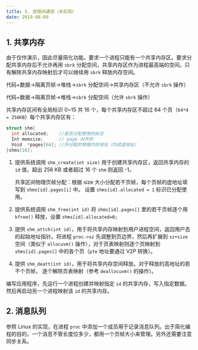 ```yaml
---
title: 5. 进程间通信（未实现）
date: 2019-08-09
---
```


## 1. 共享内存

由于仅作演示，因此尽量简化功能。要求一个进程只能有一个共享内存区。要求分配共享内存后不允许再用 `sbrk` 分配空间，共享内存区作为进程最高端的空间。只有解除共享内存映射后才可以继续用 `sbrk` 释放内存空间。

代码+数据→隔离页帧→堆栈→`sbrk` 分配空间→共享内存区（不允许 `sbrk` 操作）

代码+数据→隔离页帧→堆栈→`sbrk` 分配空间（允许 `sbrk` 操作） 

共享内存区间有全局标识 0~15 共 16 个，每个共享内存区不超过 64 个页（`64*4 = 256KB`）每个共享内存区有：

```c
struct shm{  
  int allocated;    //是否分配使用的标志 
  Int memsize;      // page 对齐的 
  Void  *pages[64]; //所分配的物理内存地址（内核虚地址）
}shms[16];
```

1. 提供系统调用 `shm_create(int size)` 用于创建共享内存区，返回共享内存的 `id` 值，超出 256 KB 或者超过 16 个 `shm` 则返回 -1。

   共享区间物理页帧分配：根据 size 大小分配若干页帧，每个页帧的虚地址填写到 `shms[id].pages[i]` 中。 设置 `shms[id].allocated = 1` 标识已分配使用。 

2. 提供系统调用 `shm_free(int id)` 将 `shms[id].pages[]` 里的若干页帧逐个用 `kfree()` 释放，设置 `shms[id].allocated=0;`

3. 提供 `shm_attch(int id)`，用于将共享内存映射到用户进程空间，返回用户态的起始地址指针。将进程 `proc->sz` 先调整到页边界，然后再扩展到 `sz+size` 空间（类似于 `allocuvm()` 操作），对于页表映射则逐个页映射到 `shms[id].pages[]` 中的各个页（`pte` 地址要通过 V2P 转换）。 

4. 提供 `shm_deatt(int id)`，用于将共享内存空间释放。对于释放的高地址的若干个页帧， 逐个解除页表映射（参考 `deallocuvm()` 的操作）。

编写应用程序，先运行一个进程创建并映射指定 `id` 的共享内存，写入指定数据。然后再启动另一个进程映射该 `id` 的共享内存。

## 2. 消息队列

参照 Linux 的实现，在进程 `proc` 中添加一个成员用于记录消息队列。出于简化编程的目的，一个消息不管长度位多少，都用一个页帧大小来管理。另外还需要注意同步关系。

 